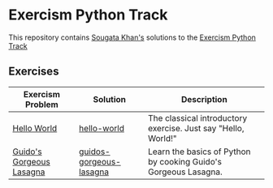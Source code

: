 # Exercism Python Track

This repository contains [Sougata Khan's](https://exercism.org/profiles/sougat818) solutions to the [Exercism Python Track](https://exercism.org/tracks/python)

## Exercises

| Exercism Problem                                                              |   Solution                | Description |
|-------------------------------------------------------------------------------|---------------------------|-------------|
| <!--- 1 -->[Hello World](https://exercism.org/tracks/python/exercises/hello-world)| [hello-world](hello-world)| The classical introductory exercise. Just say "Hello, World!" |
| <!--- 2 -->[Guido's Gorgeous Lasagna](https://exercism.org/tracks/python/exercises/guidos-gorgeous-lasagna)| [guidos-gorgeous-lasagna](guidos-gorgeous-lasagna)| Learn the basics of Python by cooking Guido's Gorgeous Lasagna. |
